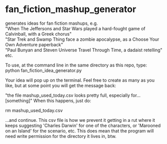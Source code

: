# fan_fiction_mashup_generator
generates ideas for fan fiction mashups, e.g.  
"When The Jeffersons and Star Wars played a hard-fought game of Calvinball, with a Greek chorus"  
"Star Trek and Swamp Thing face a zombie apocalypse, as a Choose Your Own Adventure paperback"  
"Paul Bunyan and Steven Universe Travel Through Time, a dadaist retelling"  
etc.

To use, at the command line in the same directory as this repo, type:  
python fan_fiction_idea_generator.py

Your idea will pop up on the terminal.  Feel free to create as many as you like, but at some
point you will get the message back:  

"the file mashup_used_today.csv looks pretty full, especially for...[something]"
When this happens, just do: 

rm mashup_used_today.csv 

...and continue.  This csv file is how we prevent it getting in a rut where it keeps suggesting 
'Charles Darwin' for one of the characters, or 'Marooned on an Island' for the scenario, etc. 
This does mean that the program will need write permission for the directory it lives in, btw. 
